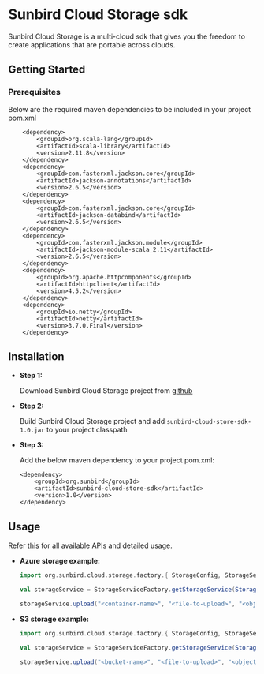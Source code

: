 # Sunbird Cloud Storage sdk

Sunbird Cloud Storage is a multi-cloud sdk that gives you the freedom to create applications that are portable across clouds.

## Getting Started

### Prerequisites

Below are the required maven dependencies to be included in your project pom.xml

```
	<dependency>
		<groupId>org.scala-lang</groupId>
		<artifactId>scala-library</artifactId>
		<version>2.11.8</version>
	</dependency>
	<dependency>
		<groupId>com.fasterxml.jackson.core</groupId>
		<artifactId>jackson-annotations</artifactId>
		<version>2.6.5</version>
	</dependency>
	<dependency>
		<groupId>com.fasterxml.jackson.core</groupId>
		<artifactId>jackson-databind</artifactId>
		<version>2.6.5</version>
	</dependency>
	<dependency>
		<groupId>com.fasterxml.jackson.module</groupId>
		<artifactId>jackson-module-scala_2.11</artifactId>
		<version>2.6.5</version>
	</dependency>
	<dependency>
		<groupId>org.apache.httpcomponents</groupId>
		<artifactId>httpclient</artifactId>
		<version>4.5.2</version>
	</dependency>
	<dependency>
		<groupId>io.netty</groupId>
    	<artifactId>netty</artifactId>
		<version>3.7.0.Final</version>
	</dependency>
```

## Installation

* **Step 1:**

	Download Sunbird Cloud Storage project from [github](https://github.com/project-sunbird/sunbird-cloud-storage-sdk.git)

* **Step 2:**

	Build Sunbird Cloud Storage project and add `sunbird-cloud-store-sdk-1.0.jar` to your project classpath

* **Step 3:**

	Add the below maven dependency to your project pom.xml:

	```
	<dependency>
		<groupId>org.sunbird</groupId>
		<artifactId>sunbird-cloud-store-sdk</artifactId>
		<version>1.0</version>
	</dependency>
	```

## Usage

Refer [this](https://github.com/project-sunbird/sunbird-cloud-storage-sdk/blob/analytics-migration/src/main/scala/org/sunbird/cloud/storage/IStorageService.scala) for all available APIs and detailed usage.

* **Azure storage example:**

	```scala
	import org.sunbird.cloud.storage.factory.{ StorageConfig, StorageServiceFactory }

	val storageService = StorageServiceFactory.getStorageService(StorageConfig("azure", "<account-name>", "<account-key>"))

	storageService.upload("<container-name>", "<file-to-upload>", "<objectKey>")

	```

* **S3 storage example:**

	```scala
	import org.sunbird.cloud.storage.factory.{ StorageConfig, StorageServiceFactory }

	val storageService = StorageServiceFactory.getStorageService(StorageConfig("s3", "<aws-key>", "<aws-secret>"))

	storageService.upload("<bucket-name>", "<file-to-upload>", "<objectKey>")

	```
